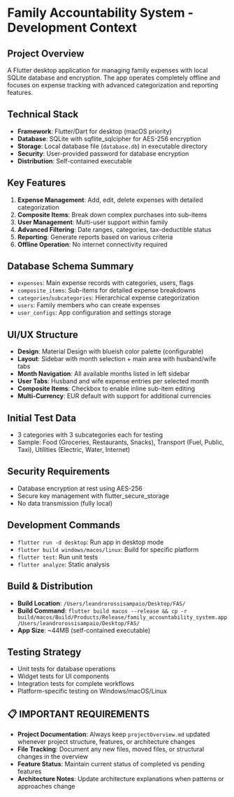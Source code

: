 # Family Accountability System - Development Context

## Project Overview
A Flutter desktop application for managing family expenses with local SQLite database and encryption. The app operates completely offline and focuses on expense tracking with advanced categorization and reporting features.

## Technical Stack
- **Framework**: Flutter/Dart for desktop (macOS priority)
- **Database**: SQLite with sqflite_sqlcipher for AES-256 encryption
- **Storage**: Local database file (`database.db`) in executable directory
- **Security**: User-provided password for database encryption
- **Distribution**: Self-contained executable

## Key Features
1. **Expense Management**: Add, edit, delete expenses with detailed categorization
2. **Composite Items**: Break down complex purchases into sub-items
3. **User Management**: Multi-user support within family
4. **Advanced Filtering**: Date ranges, categories, tax-deductible status
5. **Reporting**: Generate reports based on various criteria
6. **Offline Operation**: No internet connectivity required

## Database Schema Summary
- `expenses`: Main expense records with categories, users, flags
- `composite_items`: Sub-items for detailed expense breakdowns  
- `categories`/`subcategories`: Hierarchical expense categorization
- `users`: Family members who can create expenses
- `user_configs`: App configuration and settings storage

## UI/UX Structure
- **Design**: Material Design with blueish color palette (configurable)
- **Layout**: Sidebar with month selection + main area with husband/wife tabs
- **Month Navigation**: All available months listed in left sidebar
- **User Tabs**: Husband and wife expense entries per selected month
- **Composite Items**: Checkbox to enable inline sub-item editing
- **Multi-Currency**: EUR default with support for additional currencies

## Initial Test Data
- 3 categories with 3 subcategories each for testing
- Sample: Food (Groceries, Restaurants, Snacks), Transport (Fuel, Public, Taxi), Utilities (Electric, Water, Internet)

## Security Requirements
- Database encryption at rest using AES-256
- Secure key management with flutter_secure_storage
- No data transmission (fully local)

## Development Commands
- `flutter run -d desktop`: Run app in desktop mode
- `flutter build windows/macos/linux`: Build for specific platform
- `flutter test`: Run unit tests
- `flutter analyze`: Static analysis

## Build & Distribution
- **Build Location**: `/Users/leandrorossisampaio/Desktop/FAS/`
- **Build Command**: `flutter build macos --release && cp -r build/macos/Build/Products/Release/family_accountability_system.app /Users/leandrorossisampaio/Desktop/FAS/`
- **App Size**: ~44MB (self-contained executable)

## Testing Strategy
- Unit tests for database operations
- Widget tests for UI components  
- Integration tests for complete workflows
- Platform-specific testing on Windows/macOS/Linux

## 📋 IMPORTANT REQUIREMENTS
- **Project Documentation**: Always keep `projectOverview.md` updated whenever project structure, features, or architecture changes
- **File Tracking**: Document any new files, moved files, or structural changes in the overview
- **Feature Status**: Maintain current status of completed vs pending features
- **Architecture Notes**: Update architecture explanations when patterns or approaches change